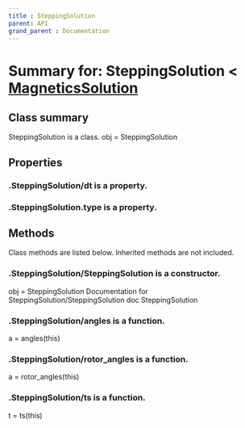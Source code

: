 ```yaml
---
title : SteppingSolution
parent: API
grand_parent : Documentation
---
```

# Summary for: **SteppingSolution**  < [MagneticsSolution](MagneticsSolution.html)

## Class summary

SteppingSolution is a class.
obj = SteppingSolution

## Properties

### .SteppingSolution/**dt** is a property.

### .SteppingSolution.**type** is a property.


## Methods

Class methods are listed below. Inherited methods are not included.

### .**SteppingSolution**/SteppingSolution is a constructor.
obj = SteppingSolution
Documentation for SteppingSolution/SteppingSolution
doc SteppingSolution

### .SteppingSolution/**angles** is a function.
a = angles(this)

### .SteppingSolution/**rotor_angles** is a function.
a = rotor_angles(this)

### .SteppingSolution/**ts** is a function.
t = ts(this)


